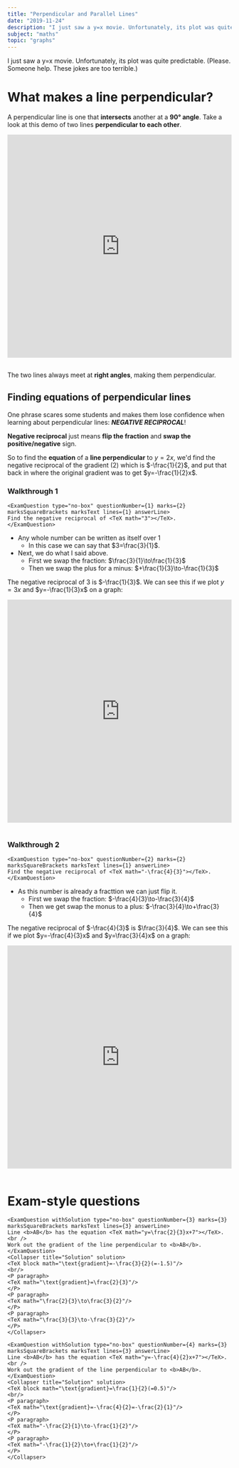```yaml
---
title: "Perpendicular and Parallel Lines"
date: "2019-11-24"
description: "I just saw a y=x movie. Unfortunately, its plot was quite predictable. (Please. Someone help. These jokes are too bad.)"
subject: "maths"
topic: "graphs"
---
```


I just saw a y=x movie. Unfortunately, its plot was quite predictable. (Please. Someone help. These jokes are too terrible.)

# What makes a line perpendicular?

A perpendicular line is one that **intersects** another at a **90° angle**. Take a look at this demo of two lines **perpendicular to each other**.

<iframe src="https://www.desmos.com/calculator/yazd6hlrqd?embed" width="100%" height="500px" style="margin-bottom:16px" frameborder="0"></iframe>

The two lines always meet at **right angles**, making them perpendicular.

## Finding equations of perpendicular lines

One phrase scares some students and makes them lose confidence when learning about perpendicular lines: _**NEGATIVE RECIPROCAL**_!

**Negative reciprocal** just means **flip the fraction** and **swap the positive/negative** sign.

So to find the **equation** of a **line perpendicular** to $y=2x$, we'd find the negative reciprocal of the gradient ($2$) which is $-\frac{1}{2}$, and put that back in where the original gradient was to get $y=-\frac{1}{2}x$.

### Walkthrough 1

```react
<ExamQuestion type="no-box" questionNumber={1} marks={2} marksSquareBrackets marksText lines={1} answerLine>
Find the negative reciprocal of <TeX math="3"></TeX>.
</ExamQuestion>
```

- Any whole number can be written as itself over $1$
  - In this case we can say that $3=\frac{3}{1}$.
- Next, we do what I said above.
  - First we swap the fraction: $\frac{3}{1}\to\frac{1}{3}$
  - Then we swap the plus for a minus: $+\frac{1}{3}\to-\frac{1}{3}$

The negative reciprocal of $3$ is $-\frac{1}{3}$. We can see this if we plot $y=3x$ and $y=-\frac{1}{3}x$ on a graph:

<iframe src="https://www.desmos.com/calculator/epuefmgsys?embed" width="100%" height="500px" style="margin-bottom:16px" frameborder="0"></iframe>

### Walkthrough 2

```react
<ExamQuestion type="no-box" questionNumber={2} marks={2} marksSquareBrackets marksText lines={1} answerLine>
Find the negative reciprocal of <TeX math="-\frac{4}{3}"></TeX>.
</ExamQuestion>
```

- As this number is already a fracttion we can just flip it.
  - First we swap the fraction: $-\frac{4}{3}\to-\frac{3}{4}$
  - Then we get swap the monus to a plus: $-\frac{3}{4}\to+\frac{3}{4}$

The negative reciprocal of $-\frac{4}{3}$ is $\frac{3}{4}$. We can see this if we plot $y=-\frac{4}{3}x$ and $y=\frac{3}{4}x$ on a graph:

<iframe src="https://www.desmos.com/calculator/7eaunlqo3h?embed" width="100%" height="500px" style="margin-bottom:16px" frameborder="0"></iframe>

# Exam-style questions

```react
<ExamQuestion withSolution type="no-box" questionNumber={3} marks={3} marksSquareBrackets marksText lines={3} answerLine>
Line <b>AB</b> has the equation <TeX math="y=\frac{2}{3}x+7"></TeX>.
<br />
Work out the gradient of the line perpendicular to <b>AB</b>.
</ExamQuestion>
<Collapser title="Solution" solution>
<TeX block math="\text{gradient}=-\frac{3}{2}(=-1.5)"/>
<br/>
<P paragraph>
<TeX math="\text{gradient}=\frac{2}{3}"/>
</P>
<P paragraph>
<TeX math="\frac{2}{3}\to\frac{3}{2}"/>
</P>
<P paragraph>
<TeX math="\frac{3}{3}\to-\frac{3}{2}"/>
</P>
</Collapser>

<ExamQuestion withSolution type="no-box" questionNumber={4} marks={3} marksSquareBrackets marksText lines={3} answerLine>
Line <b>AB</b> has the equation <TeX math="y=-\frac{4}{2}x+7"></TeX>.
<br />
Work out the gradient of the line perpendicular to <b>AB</b>.
</ExamQuestion>
<Collapser title="Solution" solution>
<TeX block math="\text{gradient}=\frac{1}{2}(=0.5)"/>
<br/>
<P paragraph>
<TeX math="\text{gradient}=-\frac{4}{2}=-\frac{2}{1}"/>
</P>
<P paragraph>
<TeX math="-\frac{2}{1}\to-\frac{1}{2}"/>
</P>
<P paragraph>
<TeX math="-\frac{1}{2}\to+\frac{1}{2}"/>
</P>
</Collapser>
```
